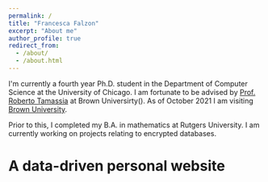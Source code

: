```yaml
---
permalink: /
title: "Francesca Falzon"
excerpt: "About me"
author_profile: true
redirect_from: 
  - /about/
  - /about.html
---
```


I'm currently a fourth year Ph.D. student in the Department of Computer Science at the University of Chicago. I am fortunate to be advised by [Prof. Roberto Tamassia](https://www.tamassia.net/) at Brown Universirty(). As of October 2021 I am visiting [Brown University](https://cs.brown.edu). 

Prior to this, I completed my B.A. in mathematics at Rutgers University. I am currently working on projects relating to encrypted databases.


A data-driven personal website
======

